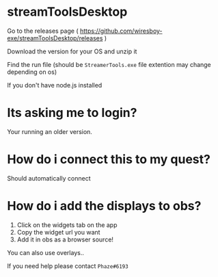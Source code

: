 # streamToolsDesktop

Go to the releases page ( https://github.com/wiresboy-exe/streamToolsDesktop/releases )

Download the version for your OS and unzip it

Find the run file (should be `StreamerTools.exe` file extention may change depending on os)

If you don't have node.js installed

# Its asking me to login?
Your running an older version.

# How do i connect this to my quest?
Should automatically connect

# How do i add the displays to obs?

1. Click on the widgets tab on the app
2. Copy the widget url you want
3. Add it in obs as a browser source!

You can also use overlays..

If you need help please contact `Phaze#6193`
